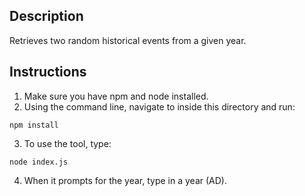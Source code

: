 ## Description
Retrieves two random historical events from a given year.

## Instructions
1. Make sure you have npm and node installed.
2. Using the command line, navigate to inside this directory and run:
```
npm install
```
3. To use the tool, type:
```
node index.js
```
4. When it prompts for the year, type in a year (AD).